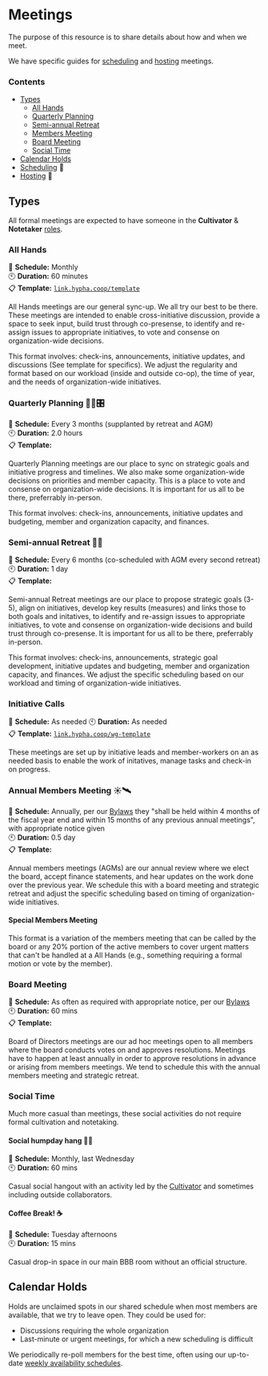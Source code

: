 # Meetings

The purpose of this resource is to share details about how and when we
meet.

We have specific guides for [scheduling][scheduling] and
[hosting][hosting] meetings.

### Contents

- [Types](#types)
  - [All Hands](#all-hands)
  - [Quarterly Planning](#quarterly-planning-🐛🌱🎛️)
  - [Semi-annual Retreat](#semi-annual-retreat-🌴🍹)
  - [Members Meeting](#annual-members-meeting-☀️🛰️)
  - [Board Meeting](#board-meeting)
  - [Social Time](#social-time)
- [Calendar Holds](#calendar-holds)
- [Scheduling][scheduling] 🔗
- [Hosting][hosting] 🔗


## Types

All formal meetings are expected to have someone in the **Cultivator** &
**Notetaker** [roles][roles].


### All Hands

📆 **Schedule:** Monthly  
🕙 **Duration:** 60 minutes   
📋 **Template:** [`link.hypha.coop/template`](https://link.hypha.coop/template)

All Hands meetings are our general sync-up. We all try our best to be there. These meetings are intended to enable cross-initiative discussion, provide a space to seek input, build trust through co-presense, to identify and re-assign issues to appropriate initiatives, to vote and consense on organization-wide decisions. 

This format involves: check-ins, announcements, initiative updates, and discussions (See template for specifics). We adjust the regularity and format based on our workload (inside and outside co-op), the time of year, and the needs of organization-wide initiatives.


### Quarterly Planning 🐛🌱🎛️ 

📆 **Schedule:** Every 3 months (supplanted by retreat and AGM)   
🕙 **Duration:** 2.0 hours   
📋 **Template:** 

Quarterly Planning meetings are our place to sync on strategic goals and initiative progress and timelines. We also make some organization-wide decisions on priorities and member capacity. This is a place to vote and consense on organization-wide decisions. It is important for us all to be there, preferrably in-person. 

This format involves: check-ins, announcements, initiative updates and budgeting, member and organization capacity, and finances.


### Semi-annual Retreat 🌴🍹

📆 **Schedule:** Every 6 months (co-scheduled with AGM every second retreat)   
🕙 **Duration:** 1 day   
📋 **Template:** 

Semi-annual Retreat meetings are our place to propose strategic goals (3-5), align on initiatives, develop key results (measures) and links those to both goals and initatives, to identify and re-assign issues to appropriate initiatives, to vote and consense on organization-wide decisions and build trust through co-presense. 
It is important for us all to be there, preferrably in-person.

This format involves: check-ins, announcements, strategic goal development, initiative updates and budgeting, member and organization capacity, and finances. We adjust the specific scheduling based on our workload and timing of organization-wide initiatives.


### Initiative Calls

📆 **Schedule:** As needed
🕙 **Duration:** As needed  
📋 **Template:** [`link.hypha.coop/wg-template`](https://link.hypha.coop/wg-template)

These meetings are set up by initiative leads and member-workers on an as needed basis to enable the work of initatives, manage tasks and check-in on progress.


### Annual Members Meeting ☀️🛰️

📆 **Schedule:** Annually, per our [Bylaws][bylaws-3] they "shall be held within 4 months of the fiscal year end and within 15 months of any previous annual meetings", with appropriate notice given  
🕙 **Duration:** 0.5 day  
📋 **Template:**  

Annual members meetings (AGMs) are our annual review where we elect the board, accept finance statements, and hear updates on the work done over the previous year. We schedule this with a board meeting and strategic retreat and adjust the specific scheduling based on timing of organization-wide initiatives.

#### Special Members Meeting

This format is a variation of the members meeting that can be called by the board or any 20% portion of the active members to cover urgent matters that can't be handled at a All Hands (e.g., something requiring a formal motion or vote by the member).


### Board Meeting

📆 **Schedule:** As often as required with appropriate notice, per our [Bylaws][bylaws-4]  
🕙 **Duration:** 60 mins  
📋 **Template:** 

Board of Directors meetings are our ad hoc meetings open to all members where the board conducts votes on and approves resolutions. Meetings have to happen at least annually in order to approve resolutions in advance or arising from members meetings. We tend to schedule this with the annual members meeting and strategic retreat.


### Social Time 

Much more casual than meetings, these social activities do not require formal cultivation and notetaking.

#### Social humpday hang 🍄🌻

📆 **Schedule:** Monthly, last Wednesday   
🕙 **Duration:** 60 mins  

Casual social hangout with an activity led by the [Cultivator][cultivator] and sometimes including outside collaborators.

#### Coffee Break! ☕

📆 **Schedule:** Tuesday afternoons  
🕙 **Duration:** 15 mins  

Casual drop-in space in our main BBB room without an official structure.


## Calendar Holds

Holds are unclaimed spots in our shared schedule when most members are
available, that we try to leave open. They could be used for:

- Discussions requiring the whole organization
- Last-minute or urgent meetings, for which a new scheduling is
  difficult

We periodically re-poll members for the best time, often using our
up-to-date [weekly availability schedules][schedules].

   [roles]: /roles.md
   [cultivator]: /roles.md#cultivator-aka-meeting-chair
   [bylaws-3]: /bylaws.md#3-member-meetings
   [bylaws-4]: /bylaws.md#4-board-of-directors
   [scheduling]: /guides.md#scheduling-a-meeting
   [hosting]: /guides.md#hosting-a-meeting
   [availability]: https://link.hypha.coop/availability
   [schedules]: https://link.hypha.coop/schedules
   [meetings]: https://link.hypha.coop/meetings
   [template]: https://link.hypha.coop/template
